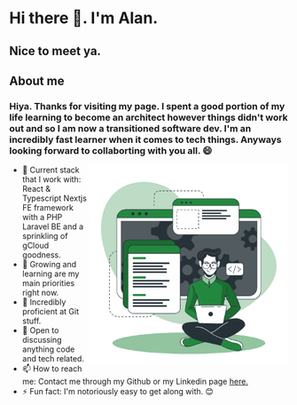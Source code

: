 # Hi there 👋. I'm Alan. 
## Nice to meet ya.

<!--
**Iceteatree/Iceteatree** is a ✨ _special_ ✨ repository because its `README.md` (this file) appears on your GitHub profile.
-->

## About me
### Hiya. Thanks for visiting my page. I spent a good portion of my life learning to become an architect however things didn't work out and so I am now a transitioned software dev. I'm an incredibly fast learner when it comes to tech things. Anyways looking forward to collaborting with you all. 😄

<img align="right" alt="GIF" src="https://github.com/Iceteatree/Iceteatree/blob/963cffd0e3a92d991842400f848d75e78a524bf6/Developer%20activity.gif" width="360px"/>

- 🔭 Current stack that I work with: React & Typescript Nextjs FE framework with a PHP Laravel BE and a sprinkling of gCloud goodness.
- 🌱 Growing and learning are my main priorities right now.
- 🦾 Incredibly proficient at Git stuff.
- 🤔 Open to discussing anything code and tech related.
- 📫 How to reach me: Contact me through my Github or my Linkedin page <a href="https://www.linkedin.com/in/alankow/">here.</a>
- ⚡ Fun fact: I'm notoriously easy to get along with. 😊

